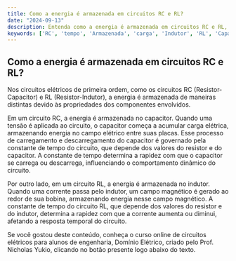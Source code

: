 ```yaml
---
title: Como a energia é armazenada em circuitos RC e RL?
date: "2024-09-13"
description: Entenda como a energia é armazenada em circuitos RC e RL, focando no papel dos capacitores e indutores.
keywords: ['RC', 'tempo', 'Armazenada', 'carga', 'Indutor', 'RL', 'Capacitor']
---
```


## Como a energia é armazenada em circuitos RC e RL?

Nos circuitos elétricos de primeira ordem, como os circuitos RC (Resistor-Capacitor) e RL (Resistor-Indutor), a energia é armazenada de maneiras distintas devido às propriedades dos componentes envolvidos.

Em um circuito RC, a energia é armazenada no capacitor. Quando uma tensão é aplicada ao circuito, o capacitor começa a acumular carga elétrica, armazenando energia no campo elétrico entre suas placas. Esse processo de carregamento e descarregamento do capacitor é governado pela constante de tempo do circuito, que depende dos valores do resistor e do capacitor. A constante de tempo determina a rapidez com que o capacitor se carrega ou descarrega, influenciando o comportamento dinâmico do circuito.

Por outro lado, em um circuito RL, a energia é armazenada no indutor. Quando uma corrente passa pelo indutor, um campo magnético é gerado ao redor de sua bobina, armazenando energia nesse campo magnético. A constante de tempo do circuito RL, que depende dos valores do resistor e do indutor, determina a rapidez com que a corrente aumenta ou diminui, afetando a resposta temporal do circuito.

Se você gostou deste conteúdo, conheça o curso online de circuitos elétricos para alunos de engenharia, Domínio Elétrico, criado pelo Prof. Nicholas Yukio, clicando no botão presente logo abaixo do texto.